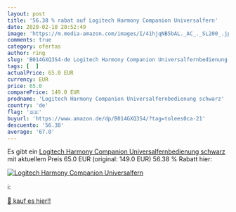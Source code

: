 ```yaml
---
layout: post
title: '56.38 % rabat auf Logitech Harmony Companion Universalfern'
date: 2020-02-10 20:52:49
image: 'https://m.media-amazon.com/images/I/41hjqNB5bAL._AC_._SL200_.jpg'
comments: true
category: ofertas
author: ring
slug: 'B014GXQ3S4-de Logitech Harmony Companion Universalfernbedienung schwarz'
tags: [  ]
actualPrice: 65.0 EUR
currency: EUR
price: 65.0
comparePrice: 149.0 EUR
prodname: 'Logitech Harmony Companion Universalfernbedienung schwarz'
country: 'de'
flag: '🇩🇪'
buyurl: 'https://www.amazon.de/dp/B014GXQ3S4/?tag=tolees0ca-21'
descuento: '56.38'
average: '67.0'
---
```


Es gibt ein [Logitech Harmony Companion Universalfernbedienung schwarz](https://www.amazon.de/dp/B014GXQ3S4/?tag=tolees0ca-21) mit aktuellem Preis 65.0 EUR (original: 149.0 EUR) 56.38 % Rabatt hier:

[![Logitech Harmony Companion Universalfern](https://m.media-amazon.com/images/I/41hjqNB5bAL._AC_._SL200_.jpg)](https://www.amazon.de/dp/B014GXQ3S4/?tag=tolees0ca-21)

ℹ️:


[🛒 kauf es hier!!](https://www.amazon.de/dp/B014GXQ3S4/?tag=tolees0ca-21)
